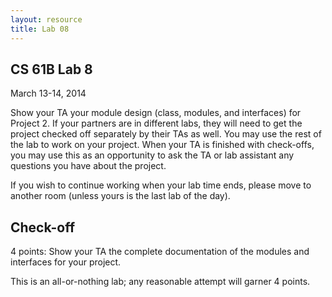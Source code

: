 ```yaml
---
layout: resource
title: Lab 08
---
```

CS 61B  Lab 8
-------------
March 13-14, 2014

Show your TA your module design (class, modules, and interfaces) for Project 2.
If your partners are in different labs, they will need to get the project
checked off separately by their TAs as well.  You may use the rest of the lab
to work on your project.  When your TA is finished with check-offs, you may use
this as an opportunity to ask the TA or lab assistant any questions you have
about the project.

If you wish to continue working when your lab time ends, please move to another
room (unless yours is the last lab of the day).

Check-off
---------
4 points:  Show your TA the complete documentation of the modules and
           interfaces for your project.

This is an all-or-nothing lab; any reasonable attempt will garner 4 points.
